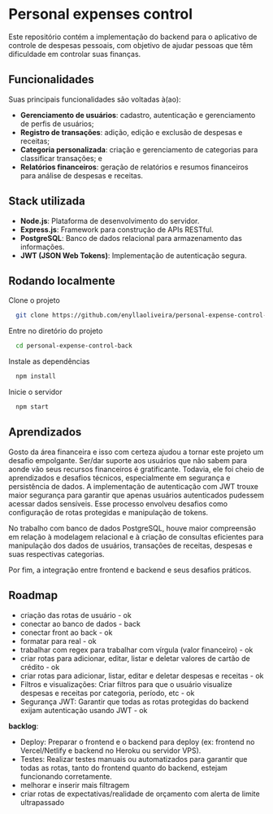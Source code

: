# Personal expenses control

Este repositório contém a implementação do backend para o aplicativo de controle de despesas pessoais, com objetivo de ajudar pessoas que têm dificuldade em controlar suas finanças.

## Funcionalidades

Suas principais funcionalidades são voltadas à(ao):

- **Gerenciamento de usuários**: cadastro, autenticação e gerenciamento de perfis de usuários;
- **Registro de transações**: adição, edição e exclusão de despesas e receitas;
- **Categoria personalizada**: criação e gerenciamento de categorias para classificar transações; e
- **Relatórios financeiros**: geração de relatórios e resumos financeiros para análise de despesas e receitas.

## Stack utilizada

- **Node.js**: Plataforma de desenvolvimento do servidor.
- **Express.js**: Framework para construção de APIs RESTful.
- **PostgreSQL**: Banco de dados relacional para armazenamento das informações.
- **JWT (JSON Web Tokens)**: Implementação de autenticação segura.

## Rodando localmente

Clone o projeto

```bash
  git clone https://github.com/enyllaoliveira/personal-expense-control-back.git
```

Entre no diretório do projeto

```bash
  cd personal-expense-control-back
```

Instale as dependências

```bash
  npm install
```

Inicie o servidor

```bash
  npm start
```

## Aprendizados

Gosto da área financeira e isso com certeza ajudou a tornar este projeto um desafio empolgante. Ser/dar suporte aos usuários que não sabem para aonde vão seus recursos financeiros é gratificante. 
Todavia, ele foi cheio de aprendizados e desafios técnicos, especialmente em segurança e persistência de dados. A implementação de autenticação com JWT trouxe maior segurança para garantir que apenas usuários autenticados pudessem acessar dados sensíveis. Esse processo envolveu desafios como configuração de rotas protegidas e manipulação de tokens.

No trabalho com banco de dados PostgreSQL, houve maior compreensão em relação à modelagem relacional e à criação de consultas eficientes para manipulação dos dados de usuários, transações de receitas, despesas e suas respectivas categorias. 

Por fim, a integração entre frontend e backend e seus desafios práticos.

## Roadmap

- criação das rotas de usuário - ok
- conectar ao banco de dados - back
- conectar front ao back - ok
- formatar para real - ok
- trabalhar com regex para trabalhar com vírgula (valor financeiro) - ok
- criar rotas para adicionar, editar, listar e deletar valores de cartão de crédito - ok
- criar rotas para adicionar, listar, editar e deletar despesas e receitas - ok
- Filtros e visualizações: Criar filtros para que o usuário visualize despesas e receitas por categoria, período, etc - ok
- Segurança JWT: Garantir que todas as rotas protegidas do backend exijam autenticação usando JWT - ok

**backlog**:
- Deploy: Preparar o frontend e o backend para deploy (ex: frontend no Vercel/Netlify e backend no Heroku ou servidor VPS).
- Testes: Realizar testes manuais ou automatizados para garantir que todas as rotas, tanto do frontend quanto do backend, estejam funcionando corretamente.
- melhorar e inserir mais filtragem
- criar rotas de expectativas/realidade de orçamento com alerta de limite ultrapassado
